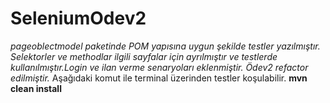 # SeleniumOdev2


*pageoblectmodel paketinde POM yapısına uygun şekilde testler yazılmıştır. Selektorler ve methodlar ilgili sayfalar için ayrılmıştır ve testlerde kullanılmıştır.Login ve ilan verme senaryoları eklenmiştir.
Ödev2 refactor edilmiştir.*
Aşağıdaki komut ile terminal üzerinden testler koşulabilir.
**mvn clean install**
